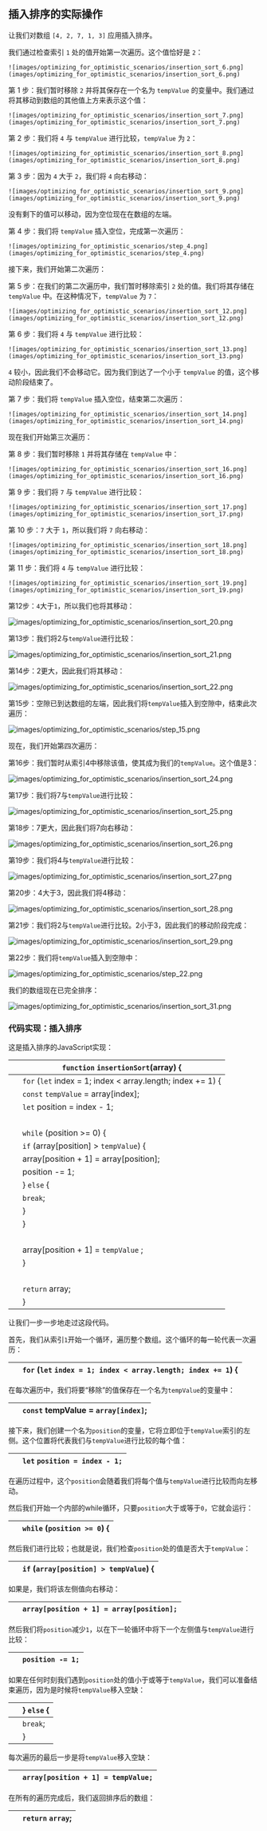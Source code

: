 ## 插入排序的实际操作

让我们对数组 `[4, 2, 7, 1, 3]` 应用插入排序。

我们通过检查索引 `1` 处的值开始第一次遍历。这个值恰好是 `2`：

`![images/optimizing_for_optimistic_scenarios/insertion_sort_6.png](images/optimizing_for_optimistic_scenarios/insertion_sort_6.png)`

第 1 步：我们暂时移除 `2` 并将其保存在一个名为 `tempValue` 的变量中。我们通过将其移动到数组的其他值上方来表示这个值：

`![images/optimizing_for_optimistic_scenarios/insertion_sort_7.png](images/optimizing_for_optimistic_scenarios/insertion_sort_7.png)`

第 2 步：我们将 `4` 与 `tempValue` 进行比较，`tempValue` 为 `2`：

`![images/optimizing_for_optimistic_scenarios/insertion_sort_8.png](images/optimizing_for_optimistic_scenarios/insertion_sort_8.png)`

第 3 步：因为 `4` 大于 `2`，我们将 `4` 向右移动：

`![images/optimizing_for_optimistic_scenarios/insertion_sort_9.png](images/optimizing_for_optimistic_scenarios/insertion_sort_9.png)`

没有剩下的值可以移动，因为空位现在在数组的左端。

第 4 步：我们将 `tempValue` 插入空位，完成第一次遍历：

`![images/optimizing_for_optimistic_scenarios/step_4.png](images/optimizing_for_optimistic_scenarios/step_4.png)`

接下来，我们开始第二次遍历：

第 5 步：在我们的第二次遍历中，我们暂时移除索引 `2` 处的值。我们将其存储在 `tempValue` 中。在这种情况下，`tempValue` 为 `7`：

`![images/optimizing_for_optimistic_scenarios/insertion_sort_12.png](images/optimizing_for_optimistic_scenarios/insertion_sort_12.png)`

第 6 步：我们将 `4` 与 `tempValue` 进行比较：

`![images/optimizing_for_optimistic_scenarios/insertion_sort_13.png](images/optimizing_for_optimistic_scenarios/insertion_sort_13.png)`

`4` 较小，因此我们不会移动它。因为我们到达了一个小于 `tempValue` 的值，这个移动阶段结束了。

第 7 步：我们将 `tempValue` 插入空位，结束第二次遍历：

`![images/optimizing_for_optimistic_scenarios/insertion_sort_14.png](images/optimizing_for_optimistic_scenarios/insertion_sort_14.png)`

现在我们开始第三次遍历：

第 8 步：我们暂时移除 `1` 并将其存储在 `tempValue` 中：

`![images/optimizing_for_optimistic_scenarios/insertion_sort_16.png](images/optimizing_for_optimistic_scenarios/insertion_sort_16.png)`

第 9 步：我们将 `7` 与 `tempValue` 进行比较：

`![images/optimizing_for_optimistic_scenarios/insertion_sort_17.png](images/optimizing_for_optimistic_scenarios/insertion_sort_17.png)`

第 10 步：`7` 大于 `1`，所以我们将 `7` 向右移动：

`![images/optimizing_for_optimistic_scenarios/insertion_sort_18.png](images/optimizing_for_optimistic_scenarios/insertion_sort_18.png)`

第 11 步：我们将 `4` 与 `tempValue` 进行比较：

`![images/optimizing_for_optimistic_scenarios/insertion_sort_19.png](images/optimizing_for_optimistic_scenarios/insertion_sort_19.png)`

第12步：`4`大于`1`，所以我们也将其移动：

![images/optimizing_for_optimistic_scenarios/insertion_sort_20.png](images/optimizing_for_optimistic_scenarios/insertion_sort_20.png)

第13步：我们将2与`tempValue`进行比较：

![images/optimizing_for_optimistic_scenarios/insertion_sort_21.png](images/optimizing_for_optimistic_scenarios/insertion_sort_21.png)

第14步：2更大，因此我们将其移动：

![images/optimizing_for_optimistic_scenarios/insertion_sort_22.png](images/optimizing_for_optimistic_scenarios/insertion_sort_22.png)

第15步：空隙已到达数组的左端，因此我们将`tempValue`插入到空隙中，结束此次遍历：

![images/optimizing_for_optimistic_scenarios/step_15.png](images/optimizing_for_optimistic_scenarios/step_15.png)

现在，我们开始第四次遍历：

第16步：我们暂时从索引4中移除该值，使其成为我们的`tempValue`。这个值是3：

![images/optimizing_for_optimistic_scenarios/insertion_sort_24.png](images/optimizing_for_optimistic_scenarios/insertion_sort_24.png)

第17步：我们将7与`tempValue`进行比较：

![images/optimizing_for_optimistic_scenarios/insertion_sort_25.png](images/optimizing_for_optimistic_scenarios/insertion_sort_25.png)

第18步：7更大，因此我们将7向右移动：

![images/optimizing_for_optimistic_scenarios/insertion_sort_26.png](images/optimizing_for_optimistic_scenarios/insertion_sort_26.png)

第19步：我们将4与`tempValue`进行比较：

![images/optimizing_for_optimistic_scenarios/insertion_sort_27.png](images/optimizing_for_optimistic_scenarios/insertion_sort_27.png)

第20步：4大于3，因此我们将4移动：

![images/optimizing_for_optimistic_scenarios/insertion_sort_28.png](images/optimizing_for_optimistic_scenarios/insertion_sort_28.png)

第21步：我们将2与`tempValue`进行比较。2小于3，因此我们的移动阶段完成：

![images/optimizing_for_optimistic_scenarios/insertion_sort_29.png](images/optimizing_for_optimistic_scenarios/insertion_sort_29.png)

第22步：我们将`tempValue`插入到空隙中：

![images/optimizing_for_optimistic_scenarios/step_22.png](images/optimizing_for_optimistic_scenarios/step_22.png)

我们的数组现在已完全排序：

![images/optimizing_for_optimistic_scenarios/insertion_sort_31.png](images/optimizing_for_optimistic_scenarios/insertion_sort_31.png)

### 代码实现：插入排序

这是插入排序的JavaScript实现：

| ​  | ​`function`​ `insertionSort`(array) { |
| --- | --- |
| ​  | ​`for`​ (​`let`​ index = 1; index < array.length; index += 1) { |
| ​  | ​`const`​ `tempValue` = array[index]; |
| ​  | ​`let`​ position = index - 1; |
| ​  |  |
| ​  | ​`while`​ (position >= 0) { |
| ​  | ​`if`​ (array[position] > `tempValue`) { |
| ​  | array[position + 1] = array[position]; |
| ​  | position -= 1; |
| ​  | } ​`else`​ { |
| ​  | ​`break`​; |
| ​  | } |
| ​  | } |
| ​  |  |
| ​  | array[position + 1] = `tempValue` ; |
| ​  | } |
| ​  |  |
| ​  | ​`return`​ array; |
| ​  | } |

让我们一步一步地走过这段代码。

首先，我们从索引`1`开始一个循环，遍历整个数组。这个循环的每一轮代表一次遍历：

| ​  | `for` (`let` `index = 1; index < array.length; index += 1`) { |
| --- | --- |

在每次遍历中，我们将要“移除”的值保存在一个名为`tempValue`的变量中：

| ​  | `const` tempValue = `array[index]`; |
| --- | --- |

接下来，我们创建一个名为`position`的变量，它将立即位于`tempValue`索引的左侧。这个位置将代表我们与`tempValue`进行比较的每个值：

| ​  | `let` `position = index - 1;` |
| --- | --- |

在遍历过程中，这个`position`会随着我们将每个值与`tempValue`进行比较而向左移动。

然后我们开始一个内部的while循环，只要`position`大于或等于`0`，它就会运行：

| ​  | `while` (`position >= 0`) { |
| --- | --- |

然后我们进行比较；也就是说，我们检查`position`处的值是否大于`tempValue`：

| ​  | `if` (`array[position] > tempValue`) { |
| --- | --- |

如果是，我们将该左侧值向右移动：

| ​  | `array[position + 1] = array[position];` |
| --- | --- |

然后我们将`position`减少`1`，以在下一轮循环中将下一个左侧值与`tempValue`进行比较：

| ​  | `position -= 1;` |
| --- | --- |

如果在任何时刻我们遇到`position`处的值小于或等于`tempValue`，我们可以准备结束遍历，因为是时候将`tempValue`移入空缺：

| ​  | } `else` { |
| --- | --- |
| ​  | `break`; |
| ​  | } |

每次遍历的最后一步是将`tempValue`移入空缺：

| ​  | `array[position + 1] = tempValue;` |
| --- | --- |

在所有的遍历完成后，我们返回排序后的数组：

| ​  | `return` `array`; |
| --- | --- |
